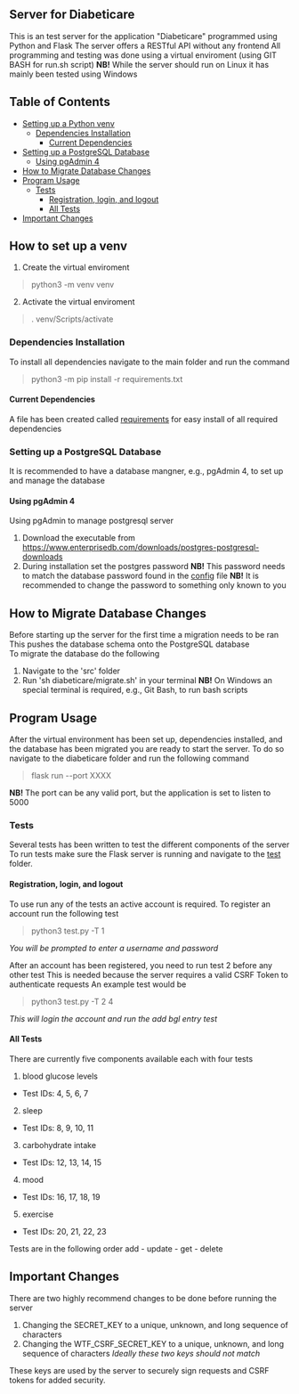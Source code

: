## Server for Diabeticare 
This is an test server for the application "Diabeticare" programmed using Python and Flask 
The server offers a RESTful API without any frontend
All programming and testing was done using a virtual enviroment (using GIT BASH for run.sh script)
**NB!** While the server should run on Linux it has mainly been tested using Windows

## Table of Contents
- [Setting up a Python venv](#setting-up-a-postgresql-database)
  - [Dependencies Installation](#dependencies-installation)
    - [Current Dependencies](#current-dependencies)
- [Setting up a PostgreSQL Database](#setting-up-a-postgresql-database)
  - [Using pgAdmin 4](#using-pgadmin-4)
- [How to Migrate Database Changes](#how-to-migrate-database-changes)
- [Program Usage](#program-usage)
  - [Tests](#tests)
    - [Registration, login, and logout](#registration-login-and-logout)
    - [All Tests](#all-tests)
- [Important Changes](#important-changes)

## How to set up a venv
1. Create the virtual enviroment
> python3 -m venv venv
2. Activate the virtual enviroment
> . venv/Scripts/activate

### Dependencies Installation
To install all dependencies navigate to the main folder and run the command
> python3 -m pip install -r requirements.txt

#### Current Dependencies
A file has been created called [requirements](requirements.txt) for easy install of all required dependencies  

### Setting up a PostgreSQL Database
It is recommended to have a database mangner, e.g., pgAdmin 4, to set up and manage the database
  
#### Using pgAdmin 4
Using pgAdmin to manage postgresql server 
1. Download the executable from https://www.enterprisedb.com/downloads/postgres-postgresql-downloads
2. During installation set the postgres password
**NB!** This password needs to match the database password found in the [config](src/config.py) file
**NB!** It is recommended to change the password to something only known to you

## How to Migrate Database Changes
Before starting up the server for the first time a migration needs to be ran
This pushes the database schema onto the PostgreSQL database  
To migrate the database do the following
1. Navigate to the 'src' folder
2. Run 'sh diabeticare/migrate.sh' in your terminal
**NB!** On Windows an special terminal is required, e.g., Git Bash, to run bash scripts

## Program Usage
After the virtual environment has been set up, dependencies installed, and the database has been migrated you are ready to start the server.
To do so navigate to the diabeticare folder and run the following command
> flask run --port XXXX  
  
**NB!** The port can be any valid port, but the application is set to listen to 5000

### Tests
Several tests has been written to test the different components of the server
To run tests make sure the Flask server is running and navigate to the [test](test/) folder.

#### Registration, login, and logout
To use run any of the tests an active account is required. To register an account run the following test
> python3 test.py -T 1
  
*You will be prompted to enter a username and password*

After an account has been registered, you need to run test 2 before any other test
This is needed because the server requires a valid CSRF Token to authenticate requests
An example test would be
> python3 test.py -T 2 4
  
*This will login the account and run the add bgl entry test*

#### All Tests
There are currently five components available each with four tests
1. blood glucose levels
  - Test IDs: 4, 5, 6, 7
2. sleep
  - Test IDs: 8, 9, 10, 11
3. carbohydrate intake
  - Test IDs: 12, 13, 14, 15
4. mood
  - Test IDs: 16, 17, 18, 19
5. exercise
  - Test IDs: 20, 21, 22, 23

Tests are in the following order
add - update - get - delete

## Important Changes
There are two highly recommend changes to be done before running the server
1. Changing the SECRET_KEY to a unique, unknown, and long sequence of characters
2. Changing the WTF_CSRF_SECRET_KEY to a unique, unknown, and long sequence of characters
*Ideally these two keys should not match*
  
These keys are used by the server to securely sign requests and CSRF tokens for added security.
